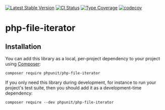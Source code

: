 [![Latest Stable Version](https://poser.pugx.org/phpunit/php-file-iterator/v/stable.png)](https://packagist.org/packages/phpunit/php-file-iterator)
[![CI Status](https://github.com/sebastianbergmann/php-file-iterator/workflows/CI/badge.svg)](https://github.com/sebastianbergmann/php-file-iterator/actions)
[![Type Coverage](https://shepherd.dev/github/sebastianbergmann/php-file-iterator/coverage.svg)](https://shepherd.dev/github/sebastianbergmann/php-file-iterator)
[![codecov](https://codecov.io/gh/sebastianbergmann/php-file-iterator/branch/main/graph/badge.svg)](https://codecov.io/gh/sebastianbergmann/php-file-iterator)

# php-file-iterator

## Installation

You can add this library as a local, per-project dependency to your project using [Composer](https://getcomposer.org/):

    composer require phpunit/php-file-iterator

If you only need this library during development, for instance to run your project's test suite, then you should add it
as a development-time dependency:

    composer require --dev phpunit/php-file-iterator

